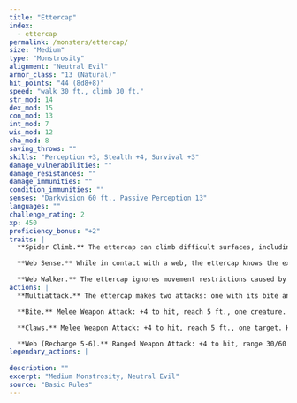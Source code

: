 ```yaml
---
title: "Ettercap"
index:
  - ettercap
permalink: /monsters/ettercap/
size: "Medium"
type: "Monstrosity"
alignment: "Neutral Evil"
armor_class: "13 (Natural)"
hit_points: "44 (8d8+8)"
speed: "walk 30 ft., climb 30 ft."
str_mod: 14
dex_mod: 15
con_mod: 13
int_mod: 7
wis_mod: 12
cha_mod: 8
saving_throws: ""
skills: "Perception +3, Stealth +4, Survival +3"
damage_vulnerabilities: ""
damage_resistances: ""
damage_immunities: ""
condition_immunities: ""
senses: "Darkvision 60 ft., Passive Perception 13"
languages: ""
challenge_rating: 2
xp: 450
proficiency_bonus: "+2"
traits: |
  **Spider Climb.** The ettercap can climb difficult surfaces, including upside down on ceilings, without needing to make an ability check.

  **Web Sense.** While in contact with a web, the ettercap knows the exact location of any other creature in contact with the same web.

  **Web Walker.** The ettercap ignores movement restrictions caused by webbing.
actions: |
  **Multiattack.** The ettercap makes two attacks: one with its bite and one with its claws.

  **Bite.** Melee Weapon Attack: +4 to hit, reach 5 ft., one creature. Hit: 6 (1d8 + 2) piercing damage plus 4 (1d8) poison damage. The target must succeed on a DC 11 Constitution saving throw or be poisoned for 1 minute. The creature can repeat the saving throw at the end of each of its turns, ending the effect on itself on a success.

  **Claws.** Melee Weapon Attack: +4 to hit, reach 5 ft., one target. Hit: 7 (2d4 + 2) slashing damage.

  **Web (Recharge 5-6).** Ranged Weapon Attack: +4 to hit, range 30/60 ft., one Large or smaller creature. Hit: The creature is restrained by webbing. As an action, the restrained creature can make a DC 11 Strength check, escaping from the webbing on a success. The effect ends if the webbing is destroyed. The webbing has AC 10, 5 hit points, is vulnerable to fire damage and immune to bludgeoning damage.  
legendary_actions: |
  
description: ""
excerpt: "Medium Monstrosity, Neutral Evil"
source: "Basic Rules"
---
```

